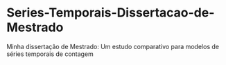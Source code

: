 # Series-Temporais-Dissertacao-de-Mestrado
Minha dissertação de Mestrado: Um estudo comparativo para modelos de séries temporais de contagem
